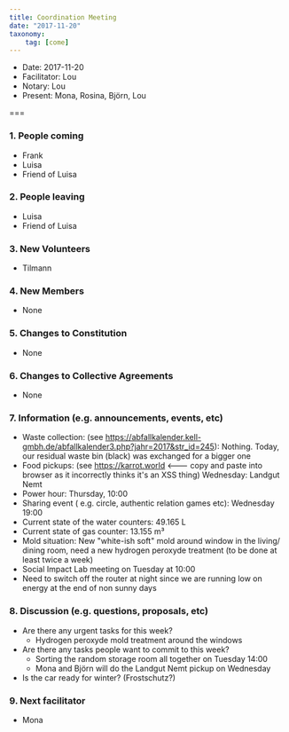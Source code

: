 ```yaml
---
title: Coordination Meeting
date: "2017-11-20"
taxonomy:
    tag: [come]
---
```


- Date: 2017-11-20
- Facilitator: Lou
- Notary: Lou
- Present: Mona, Rosina, Björn, Lou

===

### 1. People coming
- Frank
- Luisa
- Friend of Luisa

### 2. People leaving
- Luisa
- Friend of Luisa

### 3. New Volunteers
- Tilmann

### 4. New Members
- None

### 5. Changes to Constitution
- None

### 6. Changes to Collective Agreements
- None

### 7. Information (e.g. announcements, events, etc)
- Waste collection: (see https://abfallkalender.kell-gmbh.de/abfallkalender3.php?jahr=2017&str_id=245): Nothing. Today, our residual waste bin (black) was exchanged for a bigger one
- Food pickups: (see https://karrot.world <--- copy and paste into browser as it incorrectly thinks it's an XSS thing) Wednesday: Landgut Nemt
- Power hour: Thursday, 10:00
- Sharing event ( e.g. circle, authentic relation games etc): Wednesday 19:00
- Current state of the water counters: 49.165 L
- Current state of gas counter: 13.155 m³
- Mold situation: New "white-ish soft" mold around window in the living/ dining room, need a new hydrogen peroxyde treatment (to be done at least twice a week)
- Social Impact Lab meeting on Tuesday at 10:00
- Need to switch off the router at night since we are running low on energy at the end of non sunny days

### 8. Discussion (e.g. questions, proposals, etc)
- Are there any urgent tasks for this week?
  - Hydrogen peroxyde mold treatment around the windows
- Are there any tasks people want to commit to this week?
  - Sorting the random storage room all together on Tuesday 14:00
  - Mona and Björn will do the Landgut Nemt pickup on Wednesday
- Is the car ready for winter? (Frostschutz?)

### 9. Next facilitator
- Mona
